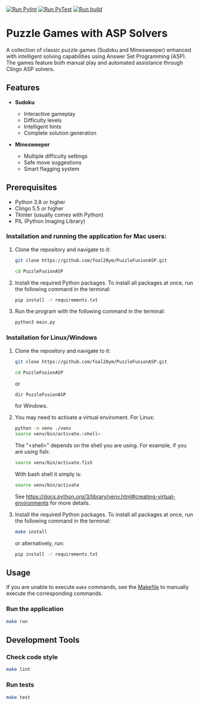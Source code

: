 [![Run Pylint](https://github.com/foal20ym/PuzzleFusionASP/actions/workflows/pylint.yml/badge.svg)](https://github.com/foal20ym/PuzzleFusionASP/actions/workflows/pylint.yml)
[![Run PyTest](https://github.com/foal20ym/PuzzleFusionASP/actions/workflows/pytest.yml/badge.svg)](https://github.com/foal20ym/PuzzleFusionASP/actions/workflows/pytest.yml)
[![Run build](https://github.com/foal20ym/PuzzleFusionASP/actions/workflows/run.yml/badge.svg)](https://github.com/foal20ym/PuzzleFusionASP/actions/workflows/run.yml)
# Puzzle Games with ASP Solvers

A collection of classic puzzle games (Sudoku and Minesweeper) enhanced with intelligent solving capabilities using Answer Set Programming (ASP). The games feature both manual play and automated assistance through Clingo ASP solvers.

## Features

- **Sudoku**
  - Interactive gameplay
  - Difficulty levels
  - Intelligent hints
  - Complete solution generation

- **Minesweeper**
  - Multiple difficulty settings
  - Safe move suggestions
  - Smart flagging system

## Prerequisites

- Python 3.8 or higher
- Clingo 5.5 or higher
- Tkinter (usually comes with Python)
- PIL (Python Imaging Library)

### Installation and running the application for Mac users:
1. Clone the repository and navigate to it:

    ```sh
    git clone https://github.com/foal20ym/PuzzleFusionASP.git
    ```

    ```sh
    cd PuzzleFusionASP
    ```

2. Install the required Python packages. To install all packages at once, run the following command in the terminal:
    ```sh
    pip install -r requirements.txt
    ```

3. Run the program with the following command in the terminal:
    ```sh
    python3 main.py
    ```

### Installation for Linux/Windows

1. Clone the repository and navigate to it:

    ```sh
    git clone https://github.com/foal20ym/PuzzleFusionASP.git
    ```

    ```sh
    cd PuzzleFusionASP
    ```
    or 
    ```
    dir PuzzleFusionASP
    ```
    for Windows.

2. You may need to activate a virtual enviroment. For Linux:
	```sh
	python -m venv ./venv
	source venv/bin/activate.<shell>
	```
	The "\<shell\>" depends on the shell you are using. For example, if you are using fish:
	```sh
	source venv/bin/activate.fish
	```
	With bash shell it simply is:
	 ```sh
	 source venv/bin/activate
	 ```

	 See https://docs.python.org/3/library/venv.html#creating-virtual-environments for more details.

3. Install the required Python packages. To install all packages at once, run the following command in the terminal:

    ```sh
    make install
    ```

    or alternatively, run:
    ```sh
	pip install -r requirements.txt
    ```

## Usage

If you are unable to execute ```make``` commands, see the [Makefile](Makefile) to manually execute the corresponding commands.

### Run the application

```sh
make run
```

## Development Tools

### Check code style

```sh
make lint
```

### Run tests

```sh
make test
```
